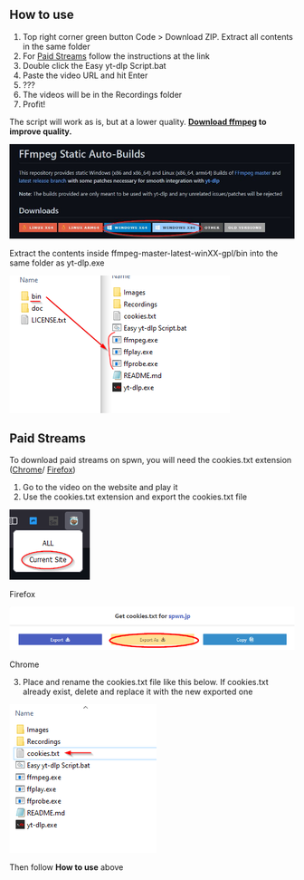 ## How to use

1. Top right corner green button Code > Download ZIP. Extract all contents in the same folder
2. For [Paid Streams](#Paid-Streams) follow the instructions at the link
2. Double click the Easy yt-dlp Script.bat
3. Paste the video URL and hit Enter
4. ???
5. The videos will be in the Recordings folder
6. Profit!

The script will work as is, but at a lower quality. **[Download ffmpeg](https://github.com/yt-dlp/FFmpeg-Builds#ffmpeg-static-auto-builds) to improve quality.**

![Download link](Images/downloadlink.jpg)

Extract the contents inside ffmpeg-master-latest-winXX-gpl/bin into the same folder as yt-dlp.exe

![Extraction path](Images/extractionpath2.png)

## Paid Streams

To download paid streams on spwn, you will need the cookies.txt extension ([Chrome](https://chrome.google.com/webstore/detail/get-cookiestxt/bgaddhkoddajcdgocldbbfleckgcbcid)/ [Firefox](https://addons.mozilla.org/en-US/firefox/addon/cookies-txt/))

1. Go to the video on the website and play it
2. Use the cookies.txt extension and export the cookies.txt file

![firefox cookies export](Images/firefoxcookiesexample.png)

Firefox

![chrome cookies export](Images/chromecookiesexample.png)

Chrome

3. Place and rename the cookies.txt file like this below. If cookies.txt already exist, delete and replace it with the new exported one

![cookies path](Images/cookiespath2.png)

Then follow **How to use** above

